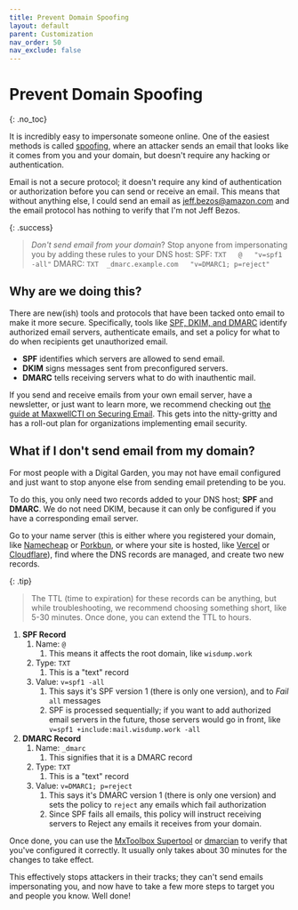 ```yaml
---
title: Prevent Domain Spoofing
layout: default
parent: Customization
nav_order: 50
nav_exclude: false
---
```


# Prevent Domain Spoofing
{: .no_toc}

It is incredibly easy to impersonate someone online. One of the easiest methods is called [spoofing](https://www.fortinet.com/resources/cyberglossary/email-spoofing), where an attacker sends an email that looks like it comes from you and your domain, but doesn't require any hacking or authentication.

Email is not a secure protocol; it doesn't require any kind of authentication or authorization before you can send or receive an email. This means that without anything else, I could send an email as jeff.bezos@amazon.com and the email protocol has nothing to verify that I'm not Jeff Bezos.

{: .success}
>*Don't send email from your domain*? Stop anyone from impersonating you by adding these rules to your DNS host:
> SPF: `TXT   @   "v=spf1 -all"`
> DMARC: `TXT  _dmarc.example.com   "v=DMARC1; p=reject"`

## Why are we doing this?

There are new(ish) tools and protocols that have been tacked onto email to make it more secure. Specifically, tools like [SPF, DKIM, and DMARC](https://maxwellcti.com/technical-guides/securing-email/) identify authorized email servers, authenticate emails, and set a policy for what to do when recipients get unauthorized email.

- **SPF** identifies which servers are allowed to send email.
- **DKIM** signs messages sent from preconfigured servers.
- **DMARC** tells receiving servers what to do with inauthentic mail.

If you send and receive emails from your own email server, have a newsletter, or just want to learn more, we recommend checking out [the guide at MaxwellCTI on Securing Email](https://maxwellcti.com/technical-guides/securing-email/). This gets into the nitty-gritty and has a roll-out plan for organizations implementing email security.

## What if I don't send email from my domain?

For most people with a Digital Garden, you may not have email configured and just want to stop anyone else from sending email pretending to be you.

To do this, you only need two records added to your DNS host; **SPF** and **DMARC**. We do not need DKIM, because it can only be configured if you have a corresponding email server.

Go to your name server (this is either where you registered your domain, like [Namecheap](https://www.namecheap.com/support/knowledgebase/article.aspx/434/2237/how-do-i-set-up-host-records-for-a-domain/) or [Porkbun](https://kb.porkbun.com/article/68-how-to-edit-dns-records), or where your site is hosted, like [Vercel](https://vercel.com/docs/domains/managing-dns-records) or [Cloudflare](https://developers.cloudflare.com/dns/manage-dns-records/how-to/create-dns-records/)), find where the DNS records are managed, and create two new records.

{: .tip}
> The TTL (time to expiration) for these records can be anything, but while troubleshooting, we recommend choosing something short, like 5-30 minutes. Once done, you can extend the TTL to hours.

1. **SPF Record**
	1. Name: `@`
		1. This means it affects the root domain, like `wisdump.work`
	2. Type: `TXT`
		1. This is a "text" record
	3. Value: `v=spf1 -all`
		1. This says it's SPF version 1 (there is only one version), and to *Fail* `all` messages
		2. SPF is processed sequentially; if you want to add authorized email servers in the future, those servers would go in front, like `v=spf1 +include:mail.wisdump.work -all`
2. **DMARC Record**
	1. Name: `_dmarc`
		1. This signifies that it is a DMARC record
	2. Type: `TXT`
		1. This is a "text" record
	3. Value: `v=DMARC1; p=reject`
		1. This says it's DMARC version 1 (there is only one version) and sets the policy to `reject` any emails which fail authorization
		2. Since SPF fails all emails, this policy will instruct receiving servers to Reject any emails it receives from your domain.

Once done, you can use the [MxToolbox Supertool](https://mxtoolbox.com/SuperTool.aspx) or [dmarcian](https://dmarcian.com/) to verify that you've configured it correctly. It usually only takes about 30 minutes for the changes to take effect.

This effectively stops attackers in their tracks; they can't send emails impersonating you, and now have to take a few more steps to target you and people you know. Well done!